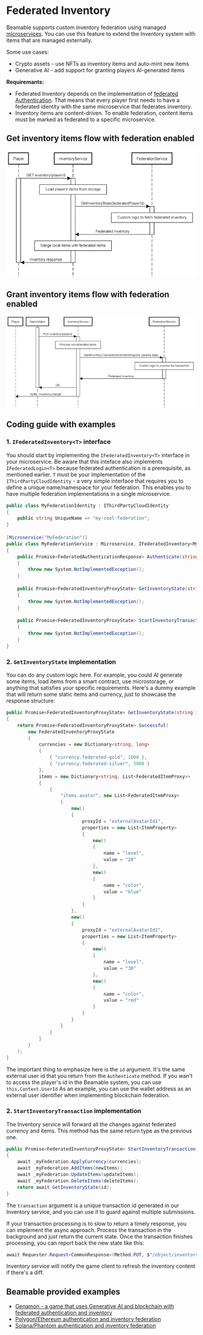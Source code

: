 # Federated Inventory
Beamable supports custom inventory federation using managed [microservices](https://docs.beamable.com/docs/microservices-feature-overview). You can use this feature to extend the Inventory system with items that are managed externally.
  
Some use cases:
- Crypto assets - use NFTs as inventory items and auto-mint new items
- Generative AI - add support for granting players AI-generated items

**Requiremants:** 
- Federated Inventory depends on the implementation of [federated Authentication](https://github.com/beamable/FederatedAuthentication). That means that every player first needs to have a federated identity with the same microservice that federates inventory.
- Inventory items are content-driven. To enable federation, content items must be marked as federated to a specific microservice.


## Get inventory items flow with federation enabled
![Get inventory](Diagrams/fetch-inventory-federation-flow.png)

## Grant inventory items flow with federation enabled
![Grant inventory](Diagrams/put-inventory-federation-flow.png)

## Coding guide with examples
### 1. `IFederatedInventory<T>` interface
You should start by implementing the `IFederatedInventory<T>` interface in your microservice. Be aware that this inteface also implements `IFederatedLogin<T>` because federated authentication is a prerequisite, as mentioned earlier. `T` must be your implementation of the `IThirdPartyCloudIdentity` - a very simple interface that requires you to define a unique name/namespace for your federation. This enables you to have multiple federation implementations in a single microservice.


```csharp
public class MyFederationIdentity : IThirdPartyCloudIdentity
{
	public string UniqueName => "my-cool-federation";
}

[Microservice("MyFederation")]
public class MyFederationService : Microservice, IFederatedInventory<MyFederationIdentity>
{
    public Promise<FederatedAuthenticationResponse> Authenticate(string token, string challenge, string solution)
    {
        throw new System.NotImplementedException();
    }

    public Promise<FederatedInventoryProxyState> GetInventoryState(string id)
    {
        throw new System.NotImplementedException();
    }

    public Promise<FederatedInventoryProxyState> StartInventoryTransaction(string id, string transaction, Dictionary<string, long> currencies, List<FederatedItemCreateRequest> newItems, List<FederatedItemDeleteRequest> deleteItems, List<FederatedItemUpdateRequest> updateItems)
    {
        throw new System.NotImplementedException();
    }
}
```

### 2. `GetInventoryState` implementation
You can do any custom logic here. For example, you could AI generate some items, load items from a smart contract, use microstorage, or anything that satisfies your specific requirements.
Here's a dummy example that will return some static items and currency, just to showcase the response structure:

```csharp
public Promise<FederatedInventoryProxyState> GetInventoryState(string id)
{
    return Promise<FederatedInventoryProxyState>.Successful(
        new FederatedInventoryProxyState
        {
            currencies = new Dictionary<string, long>
            {
                { "currency.federated-gold", 1000 },
                { "currency.federated-silver", 5000 }
            },
            items = new Dictionary<string, List<FederatedItemProxy>>
            {
                {
                    "items.avatar", new List<FederatedItemProxy>
                    {
                        new()
                        {
                            proxyId = "externalAvatarId1",
                            properties = new List<ItemProperty>
                            {
                                new()
                                {
                                    name = "level",
                                    value = "20"
                                },
                                new()
                                {
                                    name = "color",
                                    value = "blue"
                                }
                            }
                        },
                        new()
                        {
                            proxyId = "externalAvatarId2",
                            properties = new List<ItemProperty>
                            {
                                new()
                                {
                                    name = "level",
                                    value = "30"
                                },
                                new()
                                {
                                    name = "color",
                                    value = "red"
                                }
                            }
                        }
                    }
                }
            }
        }
    );
}
```

The important thing to emphasize here is the `id` argument. It's the same external user id that you return from the `Authenticate` method. If you wan't to access the player's id in the Beamable system, you can use `this.Context.UserId`
As an example, you can use the wallet address as an external user identifier when implementing blockchain federation.

### 2. `StartInventoryTransaction` implementation
The Inventory service will forward all the changes against federated currency and items. This method has the same return type as the previous one.
```csharp
public Promise<FederatedInventoryProxyState> StartInventoryTransaction(string id, string transaction, Dictionary<string, long> currencies, List<FederatedItemCreateRequest> newItems, List<FederatedItemDeleteRequest> deleteItems, List<FederatedItemUpdateRequest> updateItems)
{
    await _myFederation.ApplyCurrency(currencies);
    await _myFederation.AddItems(newItems);
    await _myFederation.UpdateItems(updateItems);
    await _myFederation.DeleteItems(deleteItems);
    return await GetInventoryState(id);
}
```

The `transaction` argument is a unique transaction id generated in our Inventory service, and you can use it to guard against multiple submissions.

If your transaction processing is to slow to return a timely response, you can implement the async approach. Process the transaction in the background and just return the current state. Once the transaction finishes processing, you can report back the new state like this:
```csharp
await Requester.Request<CommonResponse>(Method.PUT, $"/object/inventory/{_userContext.UserId}/proxy/state", newState);
```
Inventory service will notify the game client to refresh the inventory content if there's a diff.

## Beamable provided examples
- [Genamon - a game that uses Generative AI and blockchain with federated authentication and inventory](https://github.com/beamable/genamon-polygon)
- [Polygon/Ethereum authentication and inventory federation](https://github.com/beamable/polygon-example)
- [Solana/Phantom authentication and inventory federation](https://github.com/beamable/solana-example)